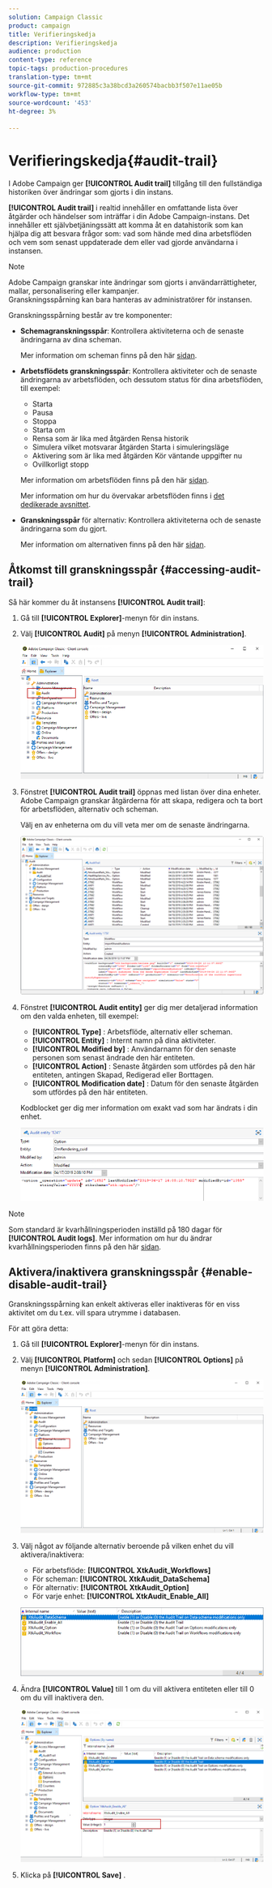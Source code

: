 ```yaml
---
solution: Campaign Classic
product: campaign
title: Verifieringskedja
description: Verifieringskedja
audience: production
content-type: reference
topic-tags: production-procedures
translation-type: tm+mt
source-git-commit: 972885c3a38bcd3a260574bacbb3f507e11ae05b
workflow-type: tm+mt
source-wordcount: '453'
ht-degree: 3%

---
```



# Verifieringskedja{#audit-trail}

I Adobe Campaign ger **[!UICONTROL Audit trail]** tillgång till den fullständiga historiken över ändringar som gjorts i din instans.

**[!UICONTROL Audit trail]** i realtid innehåller en omfattande lista över åtgärder och händelser som inträffar i din Adobe Campaign-instans. Det innehåller ett självbetjäningssätt att komma åt en datahistorik som kan hjälpa dig att besvara frågor som: vad som hände med dina arbetsflöden och vem som senast uppdaterade dem eller vad gjorde användarna i instansen.

>[!NOTE]
>
>Adobe Campaign granskar inte ändringar som gjorts i användarrättigheter, mallar, personalisering eller kampanjer.\
>Granskningsspårning kan bara hanteras av administratörer för instansen.

Granskningsspårning består av tre komponenter:

* **Schemagranskningsspår**: Kontrollera aktiviteterna och de senaste ändringarna av dina scheman.

   Mer information om scheman finns på den här [sidan](../../configuration/using/data-schemas.md).

* **Arbetsflödets granskningsspår**: Kontrollera aktiviteter och de senaste ändringarna av arbetsflöden, och dessutom status för dina arbetsflöden, till exempel:

   * Starta
   * Pausa
   * Stoppa
   * Starta om
   * Rensa som är lika med åtgärden Rensa historik
   * Simulera vilket motsvarar åtgärden Starta i simuleringsläge
   * Aktivering som är lika med åtgärden Kör väntande uppgifter nu
   * Ovillkorligt stopp

   Mer information om arbetsflöden finns på den här [sidan](../../workflow/using/about-workflows.md).

   Mer information om hur du övervakar arbetsflöden finns i [det dedikerade avsnittet](../../workflow/using/monitoring-workflow-execution.md).

* **Granskningsspår** för alternativ: Kontrollera aktiviteterna och de senaste ändringarna som du gjort.

   Mer information om alternativen finns på den här [sidan](../../installation/using/configuring-campaign-options.md).

## Åtkomst till granskningsspår {#accessing-audit-trail}

Så här kommer du åt instansens **[!UICONTROL Audit trail]**:

1. Gå till **[!UICONTROL Explorer]**-menyn för din instans.
1. Välj **[!UICONTROL Audit]** på menyn **[!UICONTROL Administration]**.

   ![](assets/audit_trail_1.png)

1. Fönstret **[!UICONTROL Audit trail]** öppnas med listan över dina enheter. Adobe Campaign granskar åtgärderna för att skapa, redigera och ta bort för arbetsflöden, alternativ och scheman.

   Välj en av enheterna om du vill veta mer om de senaste ändringarna.

   ![](assets/audit_trail_2.png)

1. Fönstret **[!UICONTROL Audit entity]** ger dig mer detaljerad information om den valda enheten, till exempel:

   * **[!UICONTROL Type]** : Arbetsflöde, alternativ eller scheman.
   * **[!UICONTROL Entity]** : Internt namn på dina aktiviteter.
   * **[!UICONTROL Modified by]** : Användarnamn för den senaste personen som senast ändrade den här entiteten.
   * **[!UICONTROL Action]** : Senaste åtgärden som utfördes på den här entiteten, antingen Skapad, Redigerad eller Borttagen.
   * **[!UICONTROL Modification date]** : Datum för den senaste åtgärden som utfördes på den här entiteten.

   Kodblocket ger dig mer information om exakt vad som har ändrats i din enhet.

   ![](assets/audit_trail_3.png)

>[!NOTE]
>
>Som standard är kvarhållningsperioden inställd på 180 dagar för **[!UICONTROL Audit logs]**. Mer information om hur du ändrar kvarhållningsperioden finns på den här [sidan](../../production/using/database-cleanup-workflow.md#deployment-wizard).

## Aktivera/inaktivera granskningsspår {#enable-disable-audit-trail}

Granskningsspårning kan enkelt aktiveras eller inaktiveras för en viss aktivitet om du t.ex. vill spara utrymme i databasen.

För att göra detta:

1. Gå till **[!UICONTROL Explorer]**-menyn för din instans.
1. Välj **[!UICONTROL Platform]** och sedan **[!UICONTROL Options]** på menyn **[!UICONTROL Administration]**.

   ![](assets/audit_trail_4.png)

1. Välj något av följande alternativ beroende på vilken enhet du vill aktivera/inaktivera:

   * För arbetsflöde: **[!UICONTROL XtkAudit_Workflows]**
   * För scheman: **[!UICONTROL XtkAudit_DataSchema]**
   * För alternativ: **[!UICONTROL XtkAudit_Option]**
   * För varje enhet: **[!UICONTROL XtkAudit_Enable_All]**

   ![](assets/audit_trail_5.png)

1. Ändra **[!UICONTROL Value]** till 1 om du vill aktivera entiteten eller till 0 om du vill inaktivera den.

   ![](assets/audit_trail_6.png)

1. Klicka på **[!UICONTROL Save]** .

